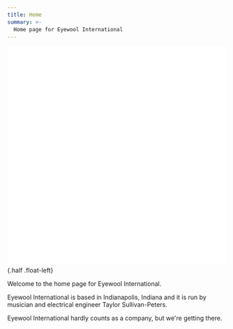 ```yaml
---
title: Home
summary: >-
  Home page for Eyewool International
---
```

![art:Eyewool Logo](/images/logo4.png){.half .float-left}


Welcome to the home page for Eyewool International. 

Eyewool International is based in Indianapolis, Indiana and it is run by musician and electrical engineer Taylor Sullivan-Peters.

Eyewool International hardly counts as a company, but we're getting there.  

